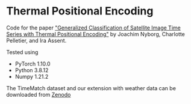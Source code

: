 # Thermal Positional Encoding
Code for the paper ["Generalized Classification of Satellite Image Time Series with Thermal Positional Encoding"](https://arxiv.org/abs/2203.09175) by Joachim Nyborg, Charlotte Pelletier, and Ira Assent.

Tested using
- PyTorch 1.10.0
- Python 3.8.12
- Numpy 1.21.2

The TimeMatch dataset and our extension with weather data can be downloaded from [Zenodo](https://zenodo.org/record/6542639)

